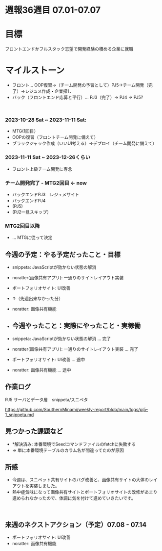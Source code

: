# 週報36週目 07.01-07.07

# 目標
フロントエンドかフルスタック志望で開発経験の積める企業に就職

# マイルストーン
- フロント... OOP復習→（チーム開発の予習として）PJ5→チーム開発（完了）→レジュメ作成・企業探し
- バック（フロントエンド応募と平行）... PJ3（完了）→ PJ4 → PJ5?

<br />

### 2023-10-28 Sat ~ 2023-11-11 Sat:
- MTG(1回目）
- OOPの復習（フロントチーム開発に備えて）
- ブラックジャック作成（いいUI考える）→デプロイ（チーム開発に備えて）


### 2023-11-11 Sat ~ 2023-12-26くらい
- フロント上級チーム開発に専念

### チーム開発完了 - MTG2回目 <- now
- バックエンドPJ3　レジュメサイト
- バックエンドPJ4
- (PJ5)
- (PJ2一旦スキップ）

### MTG2回目以降 
- ... MTGに従って決定

## 今週の予定：やる予定だったこと・目標
- snippeta: JavaScriptが効かない状態の解消
- noratter(画像共有アプリ): 一通りのサイトレイアウト実装
- ポートフォリオサイト: UI改善
- ↑（先週出来なかった分）
- noratter: 画像共有機能
  
- ## 今週やったこと：実際にやったこと・実稼働
- snippeta: JavaScriptが効かない状態の解消 ... 完了
- noratter(画像共有アプリ): 一通りのサイトレイアウト実装 ... 完了
- ポートフォリオサイト: UI改善 ... 途中
- noratter: 画像共有機能 ... 途中

## 作業ログ

PJ5 サーバとデータ層　snippeta/スニペタ
<br/>

https://github.com/SouthernMinami/weekly-report/blob/main/logs/pj5-1_snippeta.md
<br/>


## 見つかった課題など
- *解決済み: 本番環境でSeedコマンドファイルのfetchに失敗する
- => 単に本番環境テーブルのカラム名が間違ってたのが原因

## 所感
- 今週は、スニペット共有サイトのバグ改善と、画像共有サイトの大体のレイアウトを実装しました。
- 熱中症気味になって画像共有サイトとポートフォリオサイトの改修があまり進められなかったので、体調に気を付けて進めていきたいです。

<br/>

## 来週のネクストアクション（予定）07.08 - 07.14
- ポートフォリオサイト: UI改善
- noratter: 画像共有機能
<br />
